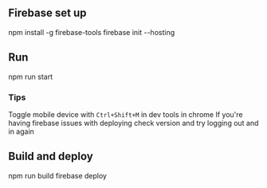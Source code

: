 ## Firebase set up

npm install -g firebase-tools
firebase init --hosting

## Run
npm run start

### Tips
Toggle mobile device with `Ctrl+Shift+M` in dev tools in chrome
If you're having firebase issues with deploying check version and try logging out and in again

## Build and deploy
npm run build
firebase deploy
